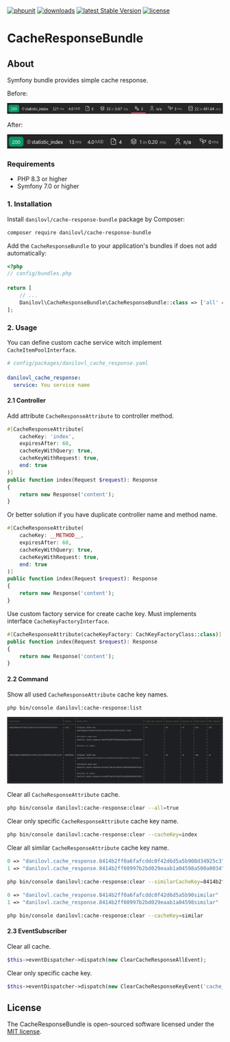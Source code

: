 [![phpunit](https://github.com/danilovl/cache-response-bundle/actions/workflows/phpunit.yml/badge.svg)](https://github.com/danilovl/cache-response-bundle/actions/workflows/phpunit.yml)
[![downloads](https://img.shields.io/packagist/dt/danilovl/cache-response-bundle)](https://packagist.org/packages/danilovl/cache-response-bundle)
[![latest Stable Version](https://img.shields.io/packagist/v/danilovl/cache-response-bundle)](https://packagist.org/packages/danilovl/cache-response-bundle)
[![license](https://img.shields.io/packagist/l/danilovl/cache-response-bundle)](https://packagist.org/packages/danilovl/cache-response-bundle)

# CacheResponseBundle #

## About ##

Symfony bundle provides simple cache response.

Before:

![Alt text](/.github/readme/profiler_before.png?raw=true "Profiler before")

After:

![Alt text](/.github/readme/profiler_after.png?raw=true "Profiler after")

### Requirements

* PHP 8.3 or higher
* Symfony 7.0 or higher

### 1. Installation

Install `danilovl/cache-response-bundle` package by Composer:

``` bash
composer require danilovl/cache-response-bundle
```

Add the `CacheResponseBundle` to your application's bundles if does not add automatically:

``` php
<?php
// config/bundles.php

return [
    // ...
    Danilovl\CacheResponseBundle\CacheResponseBundle::class => ['all' => true]
];
```

### 2. Usage

You can define custom cache service witch implement `CacheItemPoolInterface`.

```yaml
# config/packages/danilovl_cache_response.yaml

danilovl_cache_response:
  service: You service name
```

#### 2.1 Controller

Add attribute `CacheResponseAttribute` to controller method.

```php
#[CacheResponseAttribute(
    cacheKey: 'index', 
    expiresAfter: 60, 
    cacheKeyWithQuery: true, 
    cacheKeyWithRequest: true,
    end: true
)]
public function index(Request $request): Response
{
    return new Response('content');
}
```

Or better solution if you have duplicate controller name and method name.

```php
#[CacheResponseAttribute(
    cacheKey: __METHOD__, 
    expiresAfter: 60, 
    cacheKeyWithQuery: true, 
    cacheKeyWithRequest: true,
    end: true
)]
public function index(Request $request): Response
{
    return new Response('content');
}
```

Use custom factory service for create cache key. Must implements interface `CacheKeyFactoryInterface`.

```php
#[CacheResponseAttribute(cacheKeyFactory: CachKeyFactoryClass::class)]
public function index(Request $request): Response
{
    return new Response('content');
}
```

#### 2.2 Command

Show all used `CacheResponseAttribute` cache key names.

```bash
php bin/console danilovl:cache-response:list 
```

![Alt text](/.github/readme/console_command_list.png?raw=true "Console command list")

Clear all `CacheResponseAttribute` cache.

```bash
php bin/console danilovl:cache-response:clear --all=true
```

Clear only specific `CacheResponseAttribute` cache key name.

```bash
php bin/console danilovl:cache-response:clear --cacheKey=index
```

Clear all similar `CacheResponseAttribute` cache key name.

```php
0 => "danilovl.cache_response.8414b2ff0a6fafcddc0f42d6d5a5b908d34925c3"
1 => "danilovl.cache_response.8414b2ff08997b2bd029eaab1a04598a500a0034"
```

```bash
php bin/console danilovl:cache-response:clear --similarCacheKey=8414b2ff0
```

```php
0 => "danilovl.cache_response.8414b2ff0a6fafcddc0f42d6d5a5b90similar"
1 => "danilovl.cache_response.8414b2ff08997b2bd029eaab1a04598similar"
```

```bash
php bin/console danilovl:cache-response:clear --cacheKey=similar
```

#### 2.3 EventSubscriber

Clear all cache.

```php
$this->eventDispatcher->dispatch(new ClearCacheResponseAllEvent);
```

Clear only specific cache key.

```php
$this->eventDispatcher->dispatch(new ClearCacheResponseKeyEvent('cache_key'));
```

## License

The CacheResponseBundle is open-sourced software licensed under the [MIT license](https://opensource.org/licenses/MIT).
